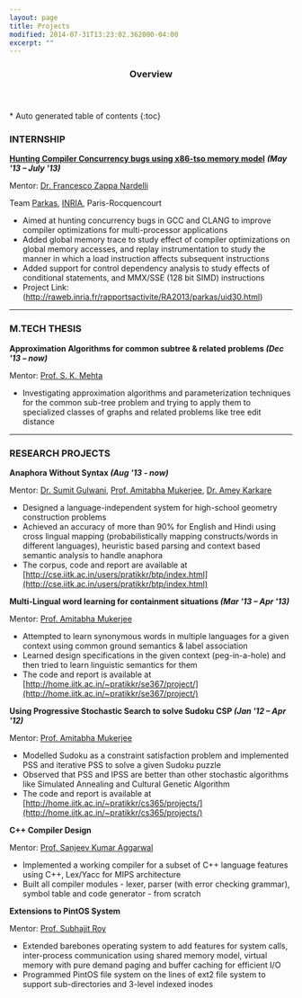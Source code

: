 ```yaml
---
layout: page
title: Projects
modified: 2014-07-31T13:23:02.362000-04:00
excerpt: ""
---
```


<section id="table-of-contents" class="toc">
  <header>
    <h3>Overview</h3>
  </header>
<div id="drawer" markdown="1">
*  Auto generated table of contents
{:toc}
</div>
</section><!-- /#table-of-contents -->

### INTERNSHIP

[**Hunting Compiler Concurrency bugs using x86-tso memory model**](https://raweb.inria.fr/rapportsactivite/RA2013/parkas/uid30.html) **_(May '13 – July '13)_**

Mentor: [Dr. Francesco Zappa Nardelli](http://www.di.ens.fr/~zappa/)

Team [Parkas](http://www.di.ens.fr/ParkasTeam.html.en), [INRIA](http://inria.fr/en), Paris-Rocquencourt

- Aimed at hunting concurrency bugs in GCC and CLANG to improve compiler optimizations for multi-processor applications
- Added global memory trace to study effect of compiler optimizations on global memory accesses, and replay instrumentation to
study the manner in which a load instruction affects subsequent instructions
- Added support for control dependency analysis to study effects of conditional statements, and MMX/SSE (128 bit SIMD) instructions
- Project Link: (http://raweb.inria.fr/rapportsactivite/RA2013/parkas/uid30.html)

---

### M.TECH THESIS

**Approximation Algorithms for common subtree & related problems _(Dec '13 – now)_**

Mentor: [Prof. S. K. Mehta](http://cse.iitk.ac.in/users/skmehta)

- Investigating approximation algorithms and parameterization techniques for the common sub-tree problem and trying to apply them
to specialized classes of graphs and related problems like tree edit distance

---

### RESEARCH PROJECTS

**Anaphora Without Syntax _(Aug '13 - now)_**

Mentor: [Dr. Sumit Gulwani](http://research.microsoft.com/en-us/um/people/sumitg/), [Prof. Amitabha Mukerjee](http://cse.iitk.ac.in/~amit), [Dr. Amey Karkare](http://cse.iitk.ac.in/~karkare)

- Designed a language-independent system for high-school geometry construction problems
- Achieved an accuracy of more than 90% for English and Hindi using cross lingual mapping (probabilistically mapping constructs/words
in different languages), heuristic based parsing and context based semantic analysis to handle anaphora
- The corpus, code and report are available at [http://cse.iitk.ac.in/users/pratikkr/btp/index.html](http://cse.iitk.ac.in/users/pratikkr/btp/index.html)

**Multi-Lingual word learning for containment situations _(Mar '13 – Apr '13)_**

Mentor: [Prof. Amitabha Mukerjee](http://cse.iitk.ac.in/~amit)

- Attempted to learn synonymous words in multiple languages for a given context using common ground semantics & label association
- Learned design specifications in the given context (peg-in-a-hole) and then tried to learn linguistic semantics for them
- The code and report is available at [http://home.iitk.ac.in/~pratikkr/se367/project/](http://home.iitk.ac.in/~pratikkr/se367/project/)

**Using Progressive Stochastic Search to solve Sudoku CSP _(Jan '12 – Apr '12)_**

Mentor: [Prof. Amitabha Mukerjee](http://cse.iitk.ac.in/~amit)

- Modelled Sudoku as a constraint satisfaction problem and implemented PSS and iterative PSS to solve a given Sudoku puzzle
- Observed that PSS and IPSS are better than other stochastic algorithms like Simulated Annealing and Cultural Genetic Algorithm
- The code and report is available at [http://home.iitk.ac.in/~pratikkr/cs365/projects/](http://home.iitk.ac.in/~pratikkr/cs365/projects/)

**C++ Compiler Design**

Mentor: [Prof. Sanjeev Kumar Aggarwal](http://cse.iitk.ac.in/users/ska/)

- Implemented a working compiler for a subset of C++ language features using C++, Lex/Yacc for MIPS architecture
- Built all compiler modules - lexer, parser (with error checking grammar), symbol table and code generator - from scratch

**Extensions to PintOS System**

Mentor: [Prof. Subhajit Roy](http://www.cse.iitk.ac.in/users/subhajit/)

- Extended barebones operating system to add features for system calls, inter-process communication using shared memory model, virtual memory with pure demand paging and buffer caching for efficient I/O
- Programmed PintOS file system on the lines of ext2 file system to support sub-directories and 3-level indexed inodes
